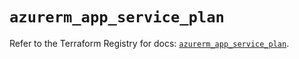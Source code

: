 # `azurerm_app_service_plan`

Refer to the Terraform Registry for docs: [`azurerm_app_service_plan`](https://registry.terraform.io/providers/hashicorp/azurerm/3.107.0/docs/resources/app_service_plan).
